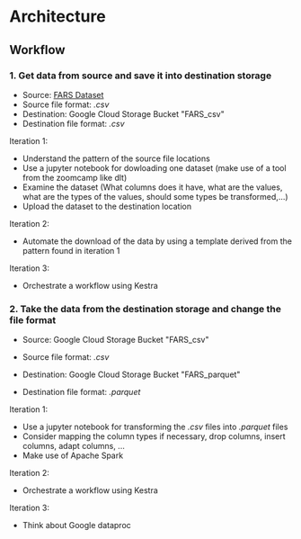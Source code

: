 # Architecture

## Workflow

### 1. Get data from source and save it into destination storage

- Source: [FARS Dataset](https://www.nhtsa.gov/file-downloads?p=nhtsa/downloads/FARS/)
- Source file format: _.csv_
- Destination: Google Cloud Storage Bucket "FARS_csv"
- Destination file format: _.csv_

Iteration 1:

- Understand the pattern of the source file locations
- Use a jupyter notebook for dowloading one dataset (make use of a tool from the zoomcamp like dlt)
- Examine the dataset (What columns does it have, what are the values, what are the types of the values, should some types be transformed,...)
- Upload the dataset to the destination location

Iteration 2:

- Automate the download of the data by using a template derived from the pattern found in iteration 1

Iteration 3:

- Orchestrate a workflow using Kestra

### 2. Take the data from the destination storage and change the file format

- Source: Google Cloud Storage Bucket "FARS_csv"
- Source file format: _.csv_

- Destination: Google Cloud Storage Bucket "FARS_parquet"
- Destination file format: _.parquet_

Iteration 1:

- Use a jupyter notebook for transforming the _.csv_ files into _.parquet_ files
- Consider mapping the column types if necessary, drop columns, insert columns, adapt columns, ...
- Make use of Apache Spark

Iteration 2:

- Orchestrate a workflow using Kestra

Iteration 3:

- Think about Google dataproc
